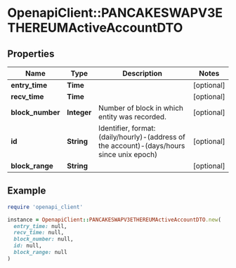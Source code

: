 # OpenapiClient::PANCAKESWAPV3ETHEREUMActiveAccountDTO

## Properties

| Name | Type | Description | Notes |
| ---- | ---- | ----------- | ----- |
| **entry_time** | **Time** |  | [optional] |
| **recv_time** | **Time** |  | [optional] |
| **block_number** | **Integer** | Number of block in which entity was recorded. | [optional] |
| **id** | **String** | Identifier, format: (daily/hourly)-(address of the account)-(days/hours since unix epoch) | [optional] |
| **block_range** | **String** |  | [optional] |

## Example

```ruby
require 'openapi_client'

instance = OpenapiClient::PANCAKESWAPV3ETHEREUMActiveAccountDTO.new(
  entry_time: null,
  recv_time: null,
  block_number: null,
  id: null,
  block_range: null
)
```

